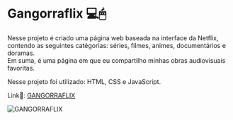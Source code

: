 # Gangorraflix 💻🖱

Nesse projeto é criado uma página web baseada na interface da Netflix, contendo as seguintes catégorias: séries, filmes, animes, documentários e doramas.<br>
Em suma, é uma página em que eu compartilho minhas obras audiovisuais favoritas.

Nesse projeto foi utilizado: HTML, CSS e JavaScript. 

Link🔗: [GANGORRAFLIX](https://gangorra.github.io/gangorraflix/)

![GANGORRAFLIX](https://lh3.googleusercontent.com/q2P2grFNWxvgL2FFDNc7c02kKsyfI-KEfglldOAf2pxkHCzjr40HUl6_gVrUUedfl3RyxlSQvu2ko26QCR88t3JffC8E80IyXbIPukhAekPObjyIr2gf_pRBwYBGLWlFUCcsAN8cpMXxhzQalkTf32iLSlT3QItrtSjrrdF0sJs3epwUY8VzMmgtNriX-JuwWSr2pdAPkZW6WknZAHQPMG-ZzvNKNP7ZDup-Ge9KZKTQ170_t_2aaXVjKAs5T05laiVScUD71WmJgZ4HfsnFx9FDfR3hELjjiCjC6PHZ9qTUvK3FFO78bniYd8Bic3E500mxY0kdgs89MCk8T9EOEZubqz_Ul2oHGk-sktocoaJRgQRtMCjYaiiLLpwCEIxm5IrptCzaPtf82IR_066SZTT6u0MOSbRk1mUFPSXe-ZC-7aQZ5YeQEI8PCd_Gwt2EdohMAqvgyevZm6jonqHGUmzK5p-WamfSRtmZOubLx55oCsa0nHGe3m5pm-Ig5P4ZHI6sGmZsn18-w7viMncaBWhefEvNqPEfGhs5yVpdOPSLQUd64kCcPiG3n_fOLhF3qEFeNo_p3PCfenLh9-CWf2u9YZWb0SLkb84hN2QvSaVcHJ5IXKmPF5QlN_HnjrcbvuXozE5Dxi_fxifIK63DX_s5M0BpVwcKKQyiGG_rERbZ651fQ1s7wPio5wwRdRYluLA_c5GLXF22nZLsEsVO4oaXUZV6rYXtG03hb1D8LD02Mt2HOQfuPFAeqEFtV93fp-MSxe27_Ndr616ba6K6qhQso3qO8ikiM8zxhqv-cgMeLJz6ptoxlnm-8vmrem4qrC2g25UsQLvy50W3tfoVs5Ta-_BndKi_C2Zc4p9z7pHjVHtqMTRh-hRLIXCZo6ZoV4vSo23r1lei2NKfNeZX58Rj8DBi8dcqljf_qfHnO7958QWOuabYWpc0kW1hwx1h6-AJOAfjjzXq1ML8dKLV=w1352-h650-s-no?authuser=1)
